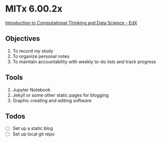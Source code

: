 # MITx 6.00.2x
[Introduction to Computational Thinking and Data Science - EdX](https://www.edx.org/course/introduction-to-computational-thinking-and-data-4)

## Objectives

1. To record my study 
2. To organize personal notes
3. To maintain accountability with weekly to-do lists and track progress

## Tools

1. Jupyter Notebook
2. Jekyll or some other static pages for blogging
3. Graphic creating and editing software

## Todos

- [ ] Set up a static blog
- [ ] Set up local git repo
